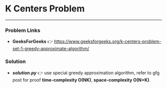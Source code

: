 # K Centers Problem

---

### Problem Links
- **__GeeksForGeeks__** :point_right: https://www.geeksforgeeks.org/k-centers-problem-set-1-greedy-approximate-algorithm/

### Solution
- **_solution.py_** :point_right: use special greedy approximation algorithm, refer to gfg post for proof **time-complexity O(NK)**, **space-complexity O(N+K)**.
